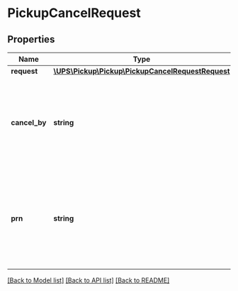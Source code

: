 # PickupCancelRequest

## Properties
Name | Type | Description | Notes
------------ | ------------- | ------------- | -------------
**request** | [**\UPS\Pickup\Pickup\PickupCancelRequestRequest**](PickupCancelRequestRequest.md) |  | 
**cancel_by** | **string** | Cancel pickup by Pickup Request Number (PRN). - 01&#x3D; Account Number - 02 &#x3D; PRN | 
**prn** | **string** | The pickup request number (PRN) generated by UPS pickup system. Required if CancelBy &#x3D; 02 | [optional] 

[[Back to Model list]](../../README.md#documentation-for-models) [[Back to API list]](../../README.md#documentation-for-api-endpoints) [[Back to README]](../../README.md)


